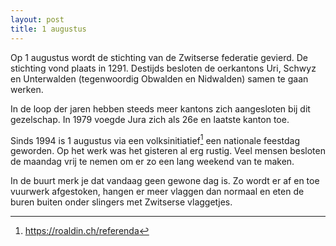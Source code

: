 ```yaml
---
layout: post
title: 1 augustus
---
```


Op 1 augustus wordt de stichting van de Zwitserse federatie gevierd. De stichting vond plaats in 1291. Destijds besloten de oerkantons Uri, Schwyz en Unterwalden (tegenwoordig Obwalden en Nidwalden) samen te gaan werken.

In de loop der jaren hebben steeds meer kantons zich aangesloten bij dit gezelschap. In 1979 voegde Jura zich als 26e en laatste kanton toe.

Sinds 1994 is 1 augustus via een volksinitiatief[^1] een nationale feestdag geworden. Op het werk was het gisteren al erg rustig. Veel mensen besloten de maandag vrij te nemen om er zo een lang weekend van te maken.

In de buurt merk je dat vandaag geen gewone dag is. Zo wordt er af en toe vuurwerk afgestoken, hangen er meer vlaggen dan normaal en eten de buren buiten onder slingers met Zwitserse vlaggetjes.

[^1]: <https://roaldin.ch/referenda>
